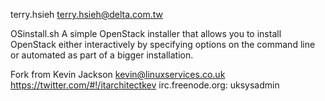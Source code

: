terry.hsieh <terry.hsieh@delta.com.tw> 

OSinstall.sh
A simple OpenStack installer that allows you to install OpenStack either interactively by specifying options on the command line or automated as part of a bigger installation.

Fork from Kevin Jackson <kevin@linuxservices.co.uk> https://twitter.com/#!/itarchitectkev irc.freenode.org: uksysadmin
